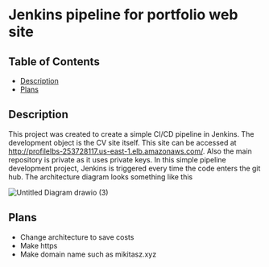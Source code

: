 # Jenkins pipeline for portfolio web site
## Table of Contents
- [Description](#description)
- [Plans](#lans)

## Description
This project was created to create a simple CI/CD pipeline in Jenkins. The development object is the CV site itself. This site can be accessed at http://profilelbs-253728117.us-east-1.elb.amazonaws.com/. 
Also the main repository is private as it uses private keys. 
In this simple pipeline development project, Jenkins is triggered every time the code enters the git hub.
The architecture diagram looks something like this



![Untitled Diagram drawio (3)](https://github.com/Mikitasz/Portfolio-Public/assets/94795099/4801d6ce-2485-4918-b517-db095d09ca2d)

## Plans
- Change architecture to save costs
- Make https
- Make domain name such as mikitasz.xyz

